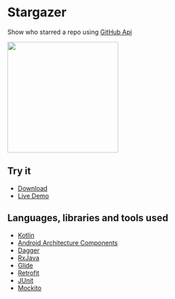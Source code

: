 # Stargazer

Show who starred a repo using [GitHub Api](https://developer.github.com/v3/activity/starring/#list-stargazers)

<img src="https://github.com/dcampogiani/Stargazers/blob/master/demo.gif?raw=true" width="250"> 

## Try it

* [Download](https://github.com/dcampogiani/Stargazers/blob/master/app/release/Stargazers.apk?raw=true)
* [Live Demo](https://appetize.io/app/m838v2p4yaqnutbcd2dtb5wefr)

## Languages, libraries and tools used

* [Kotlin](https://kotlinlang.org/)
* [Android Architecture Components](https://developer.android.com/topic/libraries/architecture/index.html)
* [Dagger](https://google.github.io/dagger/)
* [RxJava](https://github.com/ReactiveX/RxJava)
* [Glide](https://github.com/bumptech/glide)
* [Retrofit](http://square.github.io/retrofit/)
* [JUnit](http://junit.org/junit4/)
* [Mockito](http://site.mockito.org/)


